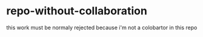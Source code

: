 # repo-without-collaboration
this work must be normaly rejected because i'm not a colobartor in this repo
